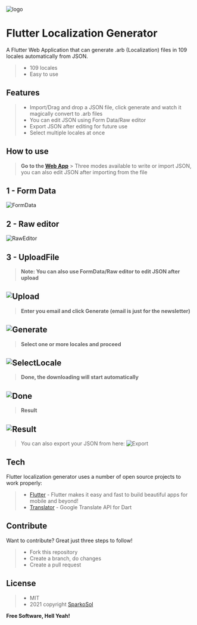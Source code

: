 
![logo](https://github.com/ZainUrRehmanKhan/Flutter-Localization-Generator/blob/master/assets/readme/logo.png?raw=true)
# Flutter Localization Generator

A Flutter Web Application that can generate .arb (Localization) files in 109 locales automatically from JSON.

> - 109 locales
> - Easy to use


## Features

> - Import/Drag and drop a JSON file, click generate and watch it magically convert to .arb files
> - You can edit JSON using Form Data/Raw editor
> - Export JSON after editing for future use
> - Select multiple locales at once


## How to use
> **Go to the [Web App]** > Three modes available to write or import JSON, you can also edit JSON after importing from the file
## 1 - Form Data
![FormData](https://github.com/ZainUrRehmanKhan/Flutter-Localization-Generator/blob/master/assets/readme/formdata.JPG?raw=true)

## 2 - Raw editor
![RawEditor](https://github.com/ZainUrRehmanKhan/Flutter-Localization-Generator/blob/master/assets/readme/raw.JPG?raw=true)

## 3 - UploadFile
> **Note: You can also use FormData/Raw editor to edit JSON after upload**

![Upload](https://github.com/ZainUrRehmanKhan/Flutter-Localization-Generator/blob/master/assets/readme/uploadfile.JPG?raw=true)
-  

> **Enter you email and click Generate (email is just for the newsletter)**

![Generate](https://github.com/ZainUrRehmanKhan/Flutter-Localization-Generator/blob/master/assets/readme/generate.JPG?raw=true)
-  

> **Select one or more locales and proceed**

![SelectLocale](https://github.com/ZainUrRehmanKhan/Flutter-Localization-Generator/blob/master/assets/readme/select-locale.JPG?raw=true)
-  

> **Done, the downloading will start automatically**

![Done](https://github.com/ZainUrRehmanKhan/Flutter-Localization-Generator/blob/master/assets/readme/done.JPG?raw=true)
-  


> **Result**

![Result](https://github.com/ZainUrRehmanKhan/Flutter-Localization-Generator/blob/master/assets/readme/result.JPG?raw=true)
-  

> You can also export your JSON from here: ![Export](https://github.com/ZainUrRehmanKhan/Flutter-Localization-Generator/blob/master/assets/readme/export.JPG?raw=true)


## Tech

Flutter localization generator uses a number of open source projects to work properly:

> - [Flutter] - Flutter makes it easy and fast to build beautiful apps for mobile and beyond!
> - [Translator] - Google Translate API for Dart

## Contribute

Want to contribute? Great just three steps to follow!

> - Fork this repository
> - Create a branch, do changes
> - Create a pull request


## License

> - MIT
> - 2021 copyright [SparkoSol]

**Free Software, Hell Yeah!**

[Flutter]: <https://flutter.dev/>
[Translator]: <https://pub.dev/packages/translator>
[SparkoSol]: <https://github.com/SparcoT>
[Web App]: <https://localization-generator-flutter.web.app/>
